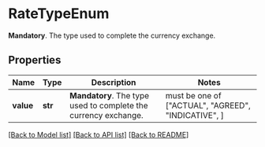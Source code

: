 # RateTypeEnum

__Mandatory__. The type used to complete the currency exchange.

## Properties
Name | Type | Description | Notes
------------ | ------------- | ------------- | -------------
**value** | **str** | __Mandatory__. The type used to complete the currency exchange. |  must be one of ["ACTUAL", "AGREED", "INDICATIVE", ]

[[Back to Model list]](../README.md#documentation-for-models) [[Back to API list]](../README.md#documentation-for-api-endpoints) [[Back to README]](../README.md)


